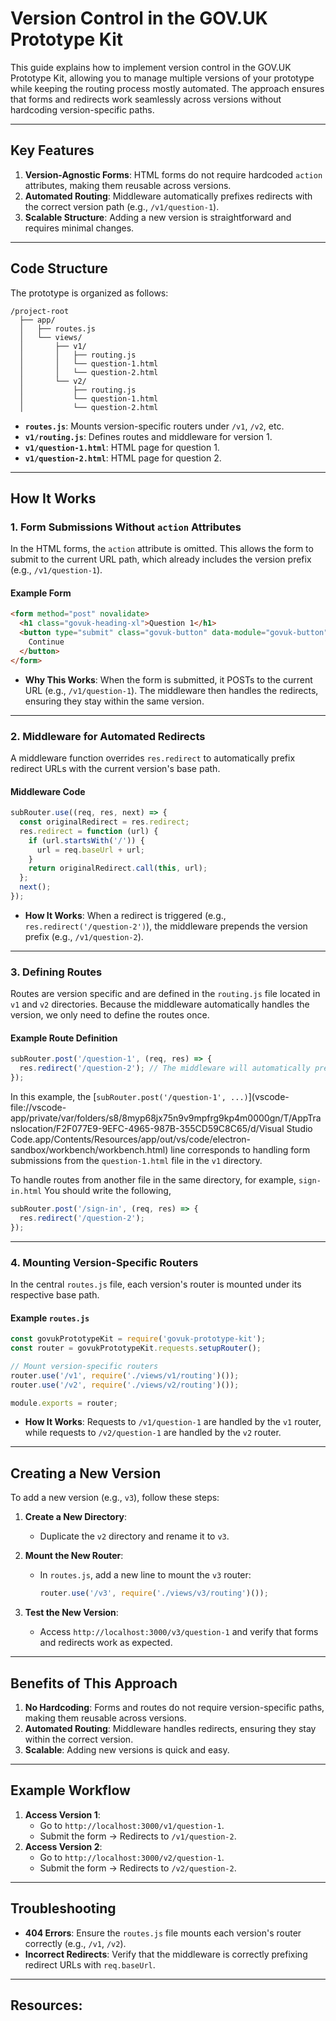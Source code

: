 # Version Control in the GOV.UK Prototype Kit

This guide explains how to implement version control in the GOV.UK Prototype Kit, allowing you to manage multiple versions of your prototype while keeping the routing process mostly automated. The approach ensures that forms and redirects work seamlessly across versions without hardcoding version-specific paths.

---

## Key Features

1. **Version-Agnostic Forms**: HTML forms do not require hardcoded `action` attributes, making them reusable across versions.
2. **Automated Routing**: Middleware automatically prefixes redirects with the correct version path (e.g., `/v1/question-1`).
3. **Scalable Structure**: Adding a new version is straightforward and requires minimal changes.

------

## Code Structure

The prototype is organized as follows:

```
/project-root
  ├── app/
  │   ├── routes.js
  │   └── views/
  │       ├── v1/
  │       │   ├── routing.js
  │       │   └── question-1.html
  │       │   └── question-2.html
  │       └── v2/
  │           ├── routing.js
  │           └── question-1.html
  │           └── question-2.html
```

- **`routes.js`**: Mounts version-specific routers under `/v1`, `/v2`, etc.
- **`v1/routing.js`**: Defines routes and middleware for version 1.
- **`v1/question-1.html`**: HTML page for question 1.
- **`v1/question-2.html`**: HTML page for question 2.

---

## How It Works

### 1. **Form Submissions Without `action` Attributes**

In the HTML forms, the `action` attribute is omitted. This allows the form to submit to the current URL path, which already includes the version prefix (e.g., `/v1/question-1`).

#### Example Form

```html
<form method="post" novalidate>
  <h1 class="govuk-heading-xl">Question 1</h1>
  <button type="submit" class="govuk-button" data-module="govuk-button">
    Continue
  </button>
</form>
```

- **Why This Works**: When the form is submitted, it POSTs to the current URL (e.g., `/v1/question-1`). The middleware then handles the redirects, ensuring they stay within the same version.

------

### 2. **Middleware for Automated Redirects**

A middleware function overrides `res.redirect` to automatically prefix redirect URLs with the current version's base path.

#### Middleware Code

```javascript
subRouter.use((req, res, next) => {
  const originalRedirect = res.redirect;
  res.redirect = function (url) {
    if (url.startsWith('/')) {
      url = req.baseUrl + url; 
    }
    return originalRedirect.call(this, url);
  };
  next();
});
```

- **How It Works**: When a redirect is triggered (e.g., `res.redirect('/question-2')`), the middleware prepends the version prefix (e.g., `/v1/question-2`).

------

### 3. **Defining Routes**

Routes are version specific and are defined in the `routing.js` file located in `v1` and `v2` directories. Because the middleware automatically handles the version, we only need to define the routes once.

#### Example Route Definition

```javascript
subRouter.post('/question-1', (req, res) => {
  res.redirect('/question-2'); // The middleware will automatically prefix this with the version, e.g., /v1/question-2
});
```

In this example, the [`subRouter.post('/question-1', ...)`](vscode-file://vscode-app/private/var/folders/s8/8myp68jx75n9v9mpfrg9kp4m0000gn/T/AppTranslocation/F2F077E9-9EFC-4965-987B-355CD59C8C65/d/Visual Studio Code.app/Contents/Resources/app/out/vs/code/electron-sandbox/workbench/workbench.html) line corresponds to handling form submissions from the `question-1.html` file in the `v1` directory. 

To handle routes from another file in the same directory, for example, `sign-in.html` You should write the following,

``` javascript
subRouter.post('/sign-in', (req, res) => {
  res.redirect('/question-2'); 
});
```



------

### 4. **Mounting Version-Specific Routers**

In the central `routes.js` file, each version's router is mounted under its respective base path.

#### Example `routes.js`

```javascript
const govukPrototypeKit = require('govuk-prototype-kit');
const router = govukPrototypeKit.requests.setupRouter();

// Mount version-specific routers
router.use('/v1', require('./views/v1/routing')());
router.use('/v2', require('./views/v2/routing')());

module.exports = router;
```

- **How It Works**: Requests to `/v1/question-1` are handled by the `v1` router, while requests to `/v2/question-1` are handled by the `v2` router.

------

## Creating a New Version

To add a new version (e.g., `v3`), follow these steps:

1. **Create a New Directory**:

   - Duplicate the `v2` directory and rename it to `v3`.

2. **Mount the New Router**:

   - In `routes.js`, add a new line to mount the `v3` router:

     ```javascript
     router.use('/v3', require('./views/v3/routing')());
     ```

3. **Test the New Version**:

   - Access `http://localhost:3000/v3/question-1` and verify that forms and redirects work as expected.

------

## Benefits of This Approach

1. **No Hardcoding**: Forms and routes do not require version-specific paths, making them reusable across versions.
2. **Automated Routing**: Middleware handles redirects, ensuring they stay within the correct version.
3. **Scalable**: Adding new versions is quick and easy.

------

## Example Workflow

1. **Access Version 1**:
   - Go to `http://localhost:3000/v1/question-1`.
   - Submit the form → Redirects to `/v1/question-2`.
2. **Access Version 2**:
   - Go to `http://localhost:3000/v2/question-1`.
   - Submit the form → Redirects to `/v2/question-2`.

------

## Troubleshooting

- **404 Errors**: Ensure the `routes.js` file mounts each version's router correctly (e.g., `/v1`, `/v2`).
- **Incorrect Redirects**: Verify that the middleware is correctly prefixing redirect URLs with `req.baseUrl`.

------

## Resources:

<link to github repo>
